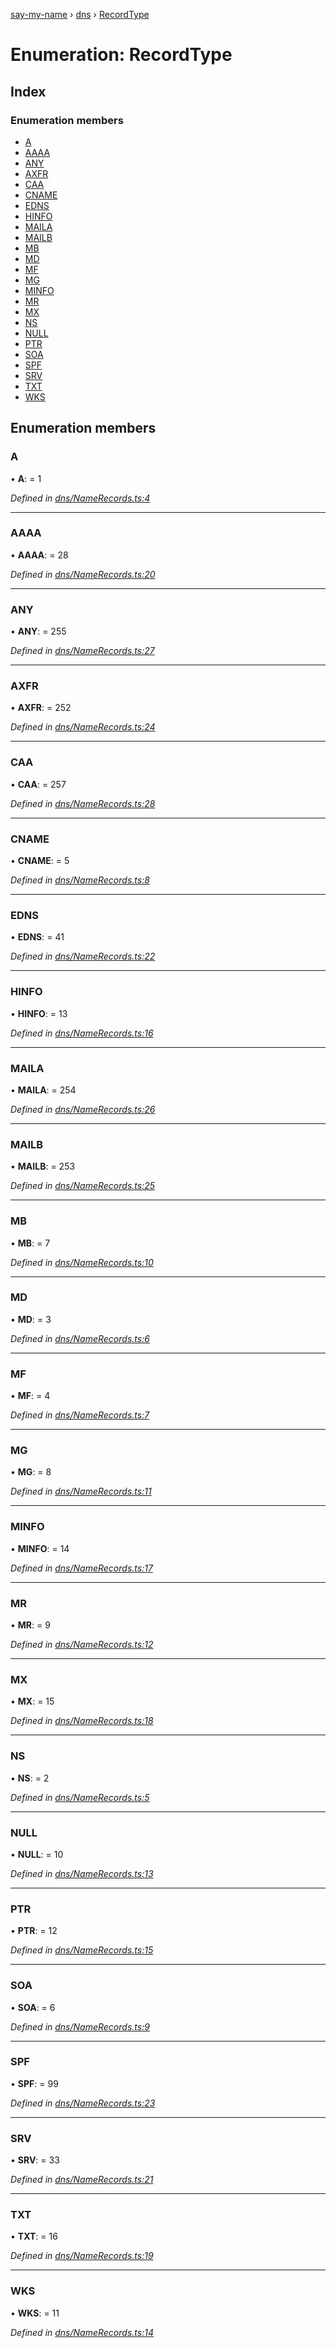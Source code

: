 [say-my-name](../README.md) › [dns](../modules/dns.md) › [RecordType](dns.recordtype.md)

# Enumeration: RecordType

## Index

### Enumeration members

* [A](dns.recordtype.md#a)
* [AAAA](dns.recordtype.md#aaaa)
* [ANY](dns.recordtype.md#any)
* [AXFR](dns.recordtype.md#axfr)
* [CAA](dns.recordtype.md#caa)
* [CNAME](dns.recordtype.md#cname)
* [EDNS](dns.recordtype.md#edns)
* [HINFO](dns.recordtype.md#hinfo)
* [MAILA](dns.recordtype.md#maila)
* [MAILB](dns.recordtype.md#mailb)
* [MB](dns.recordtype.md#mb)
* [MD](dns.recordtype.md#md)
* [MF](dns.recordtype.md#mf)
* [MG](dns.recordtype.md#mg)
* [MINFO](dns.recordtype.md#minfo)
* [MR](dns.recordtype.md#mr)
* [MX](dns.recordtype.md#mx)
* [NS](dns.recordtype.md#ns)
* [NULL](dns.recordtype.md#null)
* [PTR](dns.recordtype.md#ptr)
* [SOA](dns.recordtype.md#soa)
* [SPF](dns.recordtype.md#spf)
* [SRV](dns.recordtype.md#srv)
* [TXT](dns.recordtype.md#txt)
* [WKS](dns.recordtype.md#wks)

## Enumeration members

###  A

• **A**: = 1

*Defined in [dns/NameRecords.ts:4](https://github.com/matthewjosephtaylor/say-my-name/blob/3dc1c34/src/js/dns/NameRecords.ts#L4)*

___

###  AAAA

• **AAAA**: = 28

*Defined in [dns/NameRecords.ts:20](https://github.com/matthewjosephtaylor/say-my-name/blob/3dc1c34/src/js/dns/NameRecords.ts#L20)*

___

###  ANY

• **ANY**: = 255

*Defined in [dns/NameRecords.ts:27](https://github.com/matthewjosephtaylor/say-my-name/blob/3dc1c34/src/js/dns/NameRecords.ts#L27)*

___

###  AXFR

• **AXFR**: = 252

*Defined in [dns/NameRecords.ts:24](https://github.com/matthewjosephtaylor/say-my-name/blob/3dc1c34/src/js/dns/NameRecords.ts#L24)*

___

###  CAA

• **CAA**: = 257

*Defined in [dns/NameRecords.ts:28](https://github.com/matthewjosephtaylor/say-my-name/blob/3dc1c34/src/js/dns/NameRecords.ts#L28)*

___

###  CNAME

• **CNAME**: = 5

*Defined in [dns/NameRecords.ts:8](https://github.com/matthewjosephtaylor/say-my-name/blob/3dc1c34/src/js/dns/NameRecords.ts#L8)*

___

###  EDNS

• **EDNS**: = 41

*Defined in [dns/NameRecords.ts:22](https://github.com/matthewjosephtaylor/say-my-name/blob/3dc1c34/src/js/dns/NameRecords.ts#L22)*

___

###  HINFO

• **HINFO**: = 13

*Defined in [dns/NameRecords.ts:16](https://github.com/matthewjosephtaylor/say-my-name/blob/3dc1c34/src/js/dns/NameRecords.ts#L16)*

___

###  MAILA

• **MAILA**: = 254

*Defined in [dns/NameRecords.ts:26](https://github.com/matthewjosephtaylor/say-my-name/blob/3dc1c34/src/js/dns/NameRecords.ts#L26)*

___

###  MAILB

• **MAILB**: = 253

*Defined in [dns/NameRecords.ts:25](https://github.com/matthewjosephtaylor/say-my-name/blob/3dc1c34/src/js/dns/NameRecords.ts#L25)*

___

###  MB

• **MB**: = 7

*Defined in [dns/NameRecords.ts:10](https://github.com/matthewjosephtaylor/say-my-name/blob/3dc1c34/src/js/dns/NameRecords.ts#L10)*

___

###  MD

• **MD**: = 3

*Defined in [dns/NameRecords.ts:6](https://github.com/matthewjosephtaylor/say-my-name/blob/3dc1c34/src/js/dns/NameRecords.ts#L6)*

___

###  MF

• **MF**: = 4

*Defined in [dns/NameRecords.ts:7](https://github.com/matthewjosephtaylor/say-my-name/blob/3dc1c34/src/js/dns/NameRecords.ts#L7)*

___

###  MG

• **MG**: = 8

*Defined in [dns/NameRecords.ts:11](https://github.com/matthewjosephtaylor/say-my-name/blob/3dc1c34/src/js/dns/NameRecords.ts#L11)*

___

###  MINFO

• **MINFO**: = 14

*Defined in [dns/NameRecords.ts:17](https://github.com/matthewjosephtaylor/say-my-name/blob/3dc1c34/src/js/dns/NameRecords.ts#L17)*

___

###  MR

• **MR**: = 9

*Defined in [dns/NameRecords.ts:12](https://github.com/matthewjosephtaylor/say-my-name/blob/3dc1c34/src/js/dns/NameRecords.ts#L12)*

___

###  MX

• **MX**: = 15

*Defined in [dns/NameRecords.ts:18](https://github.com/matthewjosephtaylor/say-my-name/blob/3dc1c34/src/js/dns/NameRecords.ts#L18)*

___

###  NS

• **NS**: = 2

*Defined in [dns/NameRecords.ts:5](https://github.com/matthewjosephtaylor/say-my-name/blob/3dc1c34/src/js/dns/NameRecords.ts#L5)*

___

###  NULL

• **NULL**: = 10

*Defined in [dns/NameRecords.ts:13](https://github.com/matthewjosephtaylor/say-my-name/blob/3dc1c34/src/js/dns/NameRecords.ts#L13)*

___

###  PTR

• **PTR**: = 12

*Defined in [dns/NameRecords.ts:15](https://github.com/matthewjosephtaylor/say-my-name/blob/3dc1c34/src/js/dns/NameRecords.ts#L15)*

___

###  SOA

• **SOA**: = 6

*Defined in [dns/NameRecords.ts:9](https://github.com/matthewjosephtaylor/say-my-name/blob/3dc1c34/src/js/dns/NameRecords.ts#L9)*

___

###  SPF

• **SPF**: = 99

*Defined in [dns/NameRecords.ts:23](https://github.com/matthewjosephtaylor/say-my-name/blob/3dc1c34/src/js/dns/NameRecords.ts#L23)*

___

###  SRV

• **SRV**: = 33

*Defined in [dns/NameRecords.ts:21](https://github.com/matthewjosephtaylor/say-my-name/blob/3dc1c34/src/js/dns/NameRecords.ts#L21)*

___

###  TXT

• **TXT**: = 16

*Defined in [dns/NameRecords.ts:19](https://github.com/matthewjosephtaylor/say-my-name/blob/3dc1c34/src/js/dns/NameRecords.ts#L19)*

___

###  WKS

• **WKS**: = 11

*Defined in [dns/NameRecords.ts:14](https://github.com/matthewjosephtaylor/say-my-name/blob/3dc1c34/src/js/dns/NameRecords.ts#L14)*
